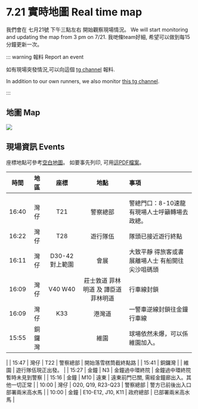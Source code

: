 # 7.21 實時地圖 Real time map

我們會在 七月21號 下午三點左右 開始觀察現場情況。  We will start monitoring and updating the map from 3 pm on 7/21.  我哋條team好細, 希望可以做到每15分鐘更新一次。

::: warning 報料 Report an event

如有現場突發情況,可以向這個 [tg channel](https://t.me/scottscout) 報料.  

In addition to our own runners, we also monitor [this tg channel](https://t.me/scottscout).

:::

## 地圖 Map

![](/now.jpg)

## 現場資訊 Events

<!-- <Foldable> -->

座標地點可參考[空白地圖](/721-blank.jpg)。  如要事先列印, 可用[這PDF檔案](/721-blank.pdf)。



| 時間  | 地區 |      座標      |                 地點                 | 事項                                             |
|:-----:|:----:|:--------------:|:------------------------------------:|:-------------------------------------------------|
|       |      |                |                                      |                                                  |
|       |      |                |                                      |                                                  |
|  16:40     | 灣仔  |  T21           |        警察總部          |          警總門口：8-10速龍 有現場人士呼籲轉場去政總。  |
|  16:22     | 灣仔     | T28               |    遊行隊伍                          |    隊頭已接近遊行終點             |
| 16:11  | 灣仔 | D30-42對上範圍 |        會展               | 大致平靜 得旅客或書展離場人士 有船開往尖沙咀碼頭 |
| 16:09 | 灣仔 |    V40 W40     | 莊士敦道 菲林明道 及 譚臣道 菲林明道 | 行車線封鎖                                       |
| 16:09 | 灣仔 |      K33       |                港灣道                | 一警車逆線封鎖往金鐘行車線                       |
|  15:55     |   銅鑼灣     |                   |      維園          |        球場依然未爆，可以係維園加入。
 |
| 15:47 |  灣仔  |        T22        |    警察總部    | 開始落雪榚筒截終點路                      |
| 15:41 | 銅鑼灣 |                   |      維園      | 遊行隊伍現正出發。                         |
| 15:27 |  金鐘  |        N3         | 金鐘過中環終院 | 金鐘過中環終院暫時未見到警察              |
| 15:16 |  金鐘  |        M10        |      遠東      | 遠東前門已關, 需經金鐘廊出入。其他一切正常 |
| 10:00 |  灣仔  | O20, Q19, R23-Q23 |    警察總部    | 警方已前後出入口部署兩米高水馬            |
| 10:00 |  金鐘  | E10-E12, J10, K11 |    政府總部    | 已部署兩米高水馬                          |



<!-- |  |  |     |   | | -->
